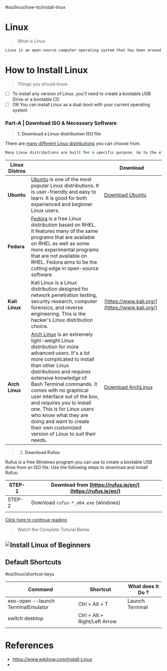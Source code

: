 #os/linux/how-to/install-linux
# Linux
> What is Linux
```javascript
Linux is an open-source computer operating system that has been around since the 90s. Because Linux is open-source, it is not only free to download and install, it is also free to modify and distribute. This means that there isn't just one version of Linux built and maintained by a single company, as with Windows and macOS. There are hundreds of different user-created and distributed variations of Linux, called "distributions" or "distros." Different Linux distributions are built for different needs and purposes.
```


# How to Install Linux


> Things you should know
- [ ] To install any version of Linux, you'll need to create a bootable USB Drive or a bootable CD 
- [ ] OR You can install Linux as a dual-boot with your current operating system

### Part-A |  Download ISO & Necessary Software
> **1. Download a Linux distribution ISO file**

There are [many different Linux distributions](https://www.wikihow.tech/Which-Linux-Distribution-Should-You-Use) you can choose from. 
```go 
Many Linux distributions are built for a specific purpose. Go to the official web page of your chosen distribution and download the ISO file for that version of Linux. The following are some Linux distributions (or distros) you can choose from:
```


| Linux Distros  |                                                                                                                                                                                                                                                                                                                                                                                                                                                                                                                        | Download                                               |
| -------------- | ---------------------------------------------------------------------------------------------------------------------------------------------------------------------------------------------------------------------------------------------------------------------------------------------------------------------------------------------------------------------------------------------------------------------------------------------------------------------------------------------------------------------- | ------------------------------------------------------ |
| **Ubuntu**     | [Ubuntu](https://www.wikihow.com/Install-Ubuntu-Linux "Install Ubuntu Linux") is one of the most popular Linux distributions. It is user-friendly and easy to learn. It is good for both experienced and beginner Linux users.                                                                                                                                                                                                                                                                                         | [Download Ubuntu](https://ubuntu.com/download/desktop) |
| **Fedora**     | [Fedora](https://www.wikihow.com/Install-Fedora "Install Fedora") is a free Linux distribution based on RHEL. It features many of the same programs that are available on RHEL as well as some more experimental programs that are not available on RHEL. Fedora aims to be the cutting edge in open-source software.                                                                                                                                                                                                  |                                                        |
| **Kali Linux** | Kali Linux is a Linux distribution designed for network penetration testing, security research, computer forensics, and reverse engineering. This is the hacker's Linux distribution choice.                                                                                                                                                                                                                                                                                                                           | [https://www.kali.org/](https://www.kali.org/)         |
| **Arch Linux** | [Arch Linux](https://www.wikihow.com/Install-Arch-Linux "Install Arch Linux") is an extremely light-weight Linux distribution for more advanced users. It's a lot more complicated to install than other Linux distributions and requires extensive knowledge of Bash Terminal commands. It comes with no graphical user interface out of the box, and requires you to install one. This is for Linux users who know what they are doing and want to create their own customized version of Linux to suit their needs. | [Download ArchLinux](https://archlinux.org/download/)  |

> 2. **Download Rufus**

Rufus is a free Windows program you can use to create a bootable USB drive from an ISO file. Use the following steps to download and install Rufus:


| STEP-1 | Download from [https://rufus.ie/en/](https://rufus.ie/en/) |
| ------ | ---------------------------------------------------------- |
| STEP-2 | Download `rufus-*_x64.exe` (windows)                       |
|        |                                                            |
[Click here to continue reading](https://www.wikihow.com/Install-Linux)
> Watch the Complete Tutorial Below

![Install Linux of Beginners](https://www.youtube.com/watch?v=Dx2dJUPsJso)
---

## Default Shortcuts
#os/linux/shortcut-keys


| Command                            | Shortcut                      | What does it Do ? |
| ---------------------------------- | ----------------------------- | ----------------- |
| exo-open --launch TerminalEmulator | Ctrl + Alt + T                | Launch Terminal   |
| switch desktop                     | Ctrl + Alt + Right/Left Arrow |                   |
|                                    |                               |                   |

# References
- https://www.wikihow.com/Install-Linux
- 